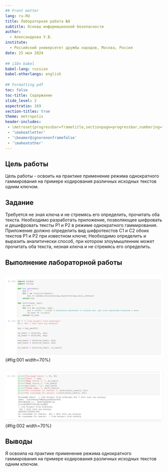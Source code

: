 ```yaml
---
## Front matter
lang: ru-RU
title: Лабораторная работа №8
subtitle: Основы информационной безопасности
author:
  - Александрова У.В.
institute:
  - Российский университет дружбы народов, Москва, Россия
date: 25 мая 2024

## i18n babel
babel-lang: russian
babel-otherlangs: english

## Formatting pdf
toc: false
toc-title: Содержание
slide_level: 2
aspectratio: 169
section-titles: true
theme: metropolis
header-includes:
 - \metroset{progressbar=frametitle,sectionpage=progressbar,numbering=fraction}
 - '\makeatletter'
 - '\beamer@ignorenonframefalse'
 - '\makeatother'
---
```


## Цель работы

Цель работы - освоить на практике применение режима однократного гаммирования на примере кодирования различных исходных текстов одним ключом.

## Задание

Требуется не зная ключа и не стремясь его определить, прочитать оба текста. Необходимо разработать приложение, позволяющее шифровать и дешифровать тексты P1 и P2 в режиме однократного гаммирования. 
Приложение должно определить вид шифротекстов C1 и C2 обоих текстов P1 и P2 при известном ключе; 
Необходимо определить и выразить аналитически способ, при котором злоумышленник может прочитать оба текста, незная ключа и не стремясь его определить.

## Выполнение лабораторной работы

## 


![Тело программы](image/1){#fig:001 width=70%}

## 

![Результат ](image/2){#fig:002 width=70%}

## Выводы

Я освоила на практике применение режима однократного гаммирования
на примере кодирования различных исходных текстов одним ключом.




